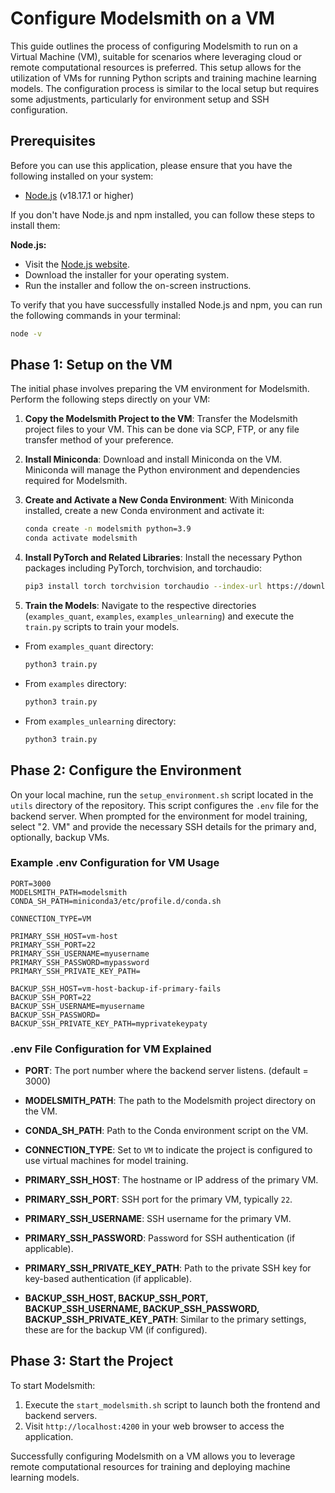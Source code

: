 # Configure Modelsmith on a VM

This guide outlines the process of configuring Modelsmith to run on a Virtual Machine (VM), suitable for scenarios where leveraging cloud or remote computational resources is preferred. This setup allows for the utilization of VMs for running Python scripts and training machine learning models. The configuration process is similar to the local setup but requires some adjustments, particularly for environment setup and SSH configuration.

## Prerequisites

Before you can use this application, please ensure that you have the following installed on your system:

- [Node.js](https://nodejs.org/) (v18.17.1 or higher)

If you don't have Node.js and npm installed, you can follow these steps to install them:

**Node.js:**

- Visit the [Node.js website](https://nodejs.org/).
- Download the installer for your operating system.
- Run the installer and follow the on-screen instructions.

To verify that you have successfully installed Node.js and npm, you can run the following commands in your terminal:

```bash
node -v
```

## Phase 1: Setup on the VM

The initial phase involves preparing the VM environment for Modelsmith. Perform the following steps directly on your VM:

1. **Copy the Modelsmith Project to the VM**: Transfer the Modelsmith project files to your VM. This can be done via SCP, FTP, or any file transfer method of your preference.

2. **Install Miniconda**: Download and install Miniconda on the VM. Miniconda will manage the Python environment and dependencies required for Modelsmith.

3. **Create and Activate a New Conda Environment**: With Miniconda installed, create a new Conda environment and activate it:

   ```bash
   conda create -n modelsmith python=3.9
   conda activate modelsmith
   ```

4. **Install PyTorch and Related Libraries**: Install the necessary Python packages including PyTorch, torchvision, and torchaudio:

   ```bash
   pip3 install torch torchvision torchaudio --index-url https://download.pytorch.org/
   ```

5. **Train the Models**: Navigate to the respective directories (`examples_quant`, `examples`, `examples_unlearning`) and execute the `train.py` scripts to train your models.

- From `examples_quant` directory:

  ```python
  python3 train.py
  ```

- From `examples` directory:

  ```python
  python3 train.py
  ```

- From `examples_unlearning` directory:
  ```python
  python3 train.py
  ```

## Phase 2: Configure the Environment

On your local machine, run the `setup_environment.sh` script located in the `utils` directory of the repository. This script configures the `.env` file for the backend server. When prompted for the environment for model training, select "2. VM" and provide the necessary SSH details for the primary and, optionally, backup VMs.

### Example .env Configuration for VM Usage

```
PORT=3000
MODELSMITH_PATH=modelsmith
CONDA_SH_PATH=miniconda3/etc/profile.d/conda.sh

CONNECTION_TYPE=VM

PRIMARY_SSH_HOST=vm-host
PRIMARY_SSH_PORT=22
PRIMARY_SSH_USERNAME=myusername
PRIMARY_SSH_PASSWORD=mypassword
PRIMARY_SSH_PRIVATE_KEY_PATH=

BACKUP_SSH_HOST=vm-host-backup-if-primary-fails
BACKUP_SSH_PORT=22
BACKUP_SSH_USERNAME=myusername
BACKUP_SSH_PASSWORD=
BACKUP_SSH_PRIVATE_KEY_PATH=myprivatekeypaty
```

### .env File Configuration for VM Explained

- **PORT**: The port number where the backend server listens. (default = 3000)
- **MODELSMITH_PATH**: The path to the Modelsmith project directory on the VM.
- **CONDA_SH_PATH**: Path to the Conda environment script on the VM.

- **CONNECTION_TYPE**: Set to `VM` to indicate the project is configured to use virtual machines for model training.

- **PRIMARY_SSH_HOST**: The hostname or IP address of the primary VM.
- **PRIMARY_SSH_PORT**: SSH port for the primary VM, typically `22`.
- **PRIMARY_SSH_USERNAME**: SSH username for the primary VM.
- **PRIMARY_SSH_PASSWORD**: Password for SSH authentication (if applicable).
- **PRIMARY_SSH_PRIVATE_KEY_PATH**: Path to the private SSH key for key-based authentication (if applicable).

- **BACKUP_SSH_HOST, BACKUP_SSH_PORT, BACKUP_SSH_USERNAME, BACKUP_SSH_PASSWORD, BACKUP_SSH_PRIVATE_KEY_PATH**: Similar to the primary settings, these are for the backup VM (if configured).

## Phase 3: Start the Project

To start Modelsmith:

1. Execute the `start_modelsmith.sh` script to launch both the frontend and backend servers.
2. Visit `http://localhost:4200` in your web browser to access the application.

Successfully configuring Modelsmith on a VM allows you to leverage remote computational resources for training and deploying machine learning models.
